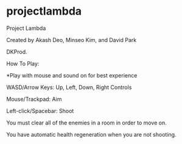 # projectlambda
Project Lambda

Created by Akash Deo, Minseo Kim, and David Park

DKProd.


How To Play:

*Play with mouse and sound on for best experience


WASD/Arrow Keys: Up, Left, Down, Right Controls

Mouse/Trackpad: Aim

Left-click/Spacebar: Shoot


You must clear all of the enemies in a room in order to move on.

You have automatic health regeneration when you are not shooting.
